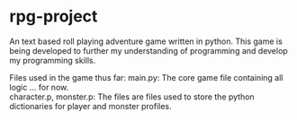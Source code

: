 # rpg-project
An text based roll playing adventure game written in python.
This game is being developed to further my understanding of programming and develop my programming skills.

Files used in the game thus far:
main.py: The core game file containing all logic ... for now.  
character.p, monster.p: The files are files used to store the python dictionaries for player and monster profiles.
